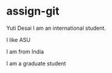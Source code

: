 # assign-git
Yuti Desai
I am an international student.


I like ASU

I am from India

I am a graduate student